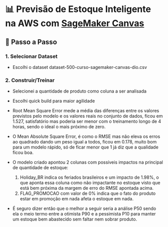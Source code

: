 # 📊 Previsão de Estoque Inteligente na AWS com [SageMaker Canvas](https://aws.amazon.com/pt/sagemaker/canvas/)

## 🚀 Passo a Passo

### 1. Selecionar Dataset

-  Escolhi o dataset dataset-500-curso-sagemaker-canvas-dio.csv

### 2. Construir/Treinar

-  Selecionei a quantidade de produto como coluna a ser analisada
-  Escolhi quick build para maior agilidade
-  Root Mean Square Error mede a média das diferenças entre os valores previstos pelo modelo e os valores reais no conjunto de dados, ficou em 1.527, satisfatório mas poderia ser menor com o treinamento longo de 4 horas, sendo o ideal o mais próximo de zero.
-  O Mean Absolute Square Error, é como o RMSE mas não eleva os erros ao quadrado dando um peso igual a todos, ficou em 0.178, muito bom para um modelo rápido, só de ficar menor que 1 já diz que a qualidade ficou boa.

-  O modelo criado apontou 2 colunas com possíveis impactos na principal de quantidade de estoque:
    1. Holiday_BR indica os feriados brasileiros e um impacto de 1.98%, o que aponta essa coluna como não impactante no estoque visto que está bem próxima da margem de erro do RMSE apontada acima.
    2. FLAG_PROMOCAO com valor de 0% indica que o fato do produto estar em promoção em nada afeta o estoque em nada.
-  É seguro dizer então que o melhor a seguir seria a análise P50 sendo ela o meio termo entre a otimista P90 e a pessimista P10 para manter um estoque bem abastecido sem faltar nem sobrar produto.

